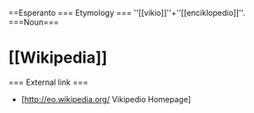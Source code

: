 ==Esperanto
=== Etymology ===
''[[vikio]]''+''[[enciklopedio]]''.
===Noun===
# [[Wikipedia]]
=== External link ===
* [http://eo.wikipedia.org/ Vikipedio Homepage]